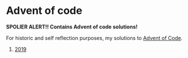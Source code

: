 # Advent of code

**SPOLIER ALERT!! Contains Advent of code solutions!**

For historic and self reflection purposes, my solutions to [Advent of Code](https://adventofcode.com).

1. [2019](./2019)
